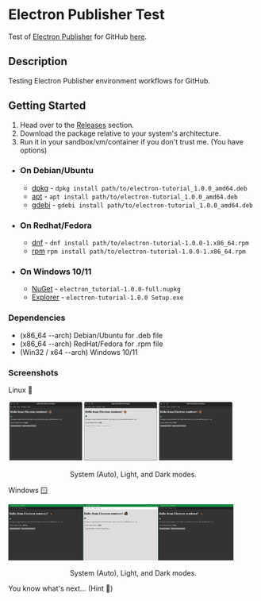 # Electron Publisher Test

Test of [Electron Publisher](https://www.electronjs.org/docs/latest/tutorial/tutorial-publishing-updating) for GitHub [here](https://github.com/hamilton-labs/Electron-Publisher).

## Description

Testing Electron Publisher environment workflows for GitHub.

## Getting Started

1. Head over to the [Releases](https://github.com/hamilton-labs/Electron-Publisher/releases) section.
2. Download the package relative to your system's architecture. 
3. Run it in your sandbox/vm/container if you don't trust me. (You have options)
 - ### On Debian/Ubuntu 
   - [dpkg](https://www.dpkg.org/) - ``` dpkg install path/to/electron-tutorial_1.0.0_amd64.deb ```
   - [apt](https://ubuntu.com/server/docs/package-management) - ``` apt install path/to/electron-tutorial_1.0.0_amd64.deb ```
   - [gdebi](https://manpages.ubuntu.com/manpages/bionic/man1/gdebi.1.html) - ``` gdebi install path/to/electron-tutorial_1.0.0_amd64.deb ```
 - ### On Redhat/Fedora
   - [dnf](https://docs.fedoraproject.org/en-US/quick-docs/dnf/) - ``` dnf install path/to/electron-tutorial-1.0.0-1.x86_64.rpm ```
   - [rpm](https://rpm-software-management.github.io/rpm/man/rpm.8.html) ``` rpm install path/to/electron-tutorial-1.0.0-1.x86_64.rpm ```

 - ### On Windows 10/11
   - [NuGet](https://fileinfo.com/extension/nupkg) - ``` electron_tutorial-1.0.0-full.nupkg ```
   - [Explorer](https://support.microsoft.com/en-us/windows/find-and-open-file-explorer-ef370130-1cca-9dc5-e0df-2f7416fe1cb1#WindowsVersion=Windows_10) - ``` electron-tutorial-1.0.0 Setup.exe ```

### Dependencies

* (x86_64 --arch) Debian/Ubuntu for .deb file
* (x86_64 --arch) RedHat/Fedora for .rpm file
* (Win32 / x64 --arch) Windows 10/11

### Screenshots 
Linux 🐧

<img src ="images/screenshot_system.png" alt="System Theme" width="30%"/><img src ="images/screenshot_light.png" alt="Light Theme" width="30%"/><img src ="images/screenshot_dark.png" alt="Dark Theme" width="30%"/>
<p style="text-align: center; margin-left: auto; margin-right: auto;">System (Auto), Light, and Dark modes.</p>

Windows 🪟

<img src ="images/w_system_screenshot.png" alt="System Theme" width="30%"/><img src ="images/w_light_screenshot.png" alt="Light Theme" width="30%"/><img src ="images/w_dark_screenshot.png" alt="Dark Theme" width="30%"/>
<p style="text-align: center; margin-left: auto; margin-right: auto;">System (Auto), Light, and Dark modes.</p>

You know what's next... (Hint 🍏)